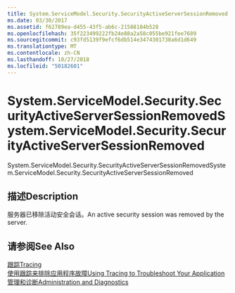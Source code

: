 ```yaml
---
title: System.ServiceModel.Security.SecurityActiveServerSessionRemoved
ms.date: 03/30/2017
ms.assetid: f62789ea-d455-43f5-ab6c-21588184b528
ms.openlocfilehash: 35f223499222fb24e88a2a58c055be921fee7689
ms.sourcegitcommit: c93fd5139f9efcf6db514e3474301738a6d1d649
ms.translationtype: MT
ms.contentlocale: zh-CN
ms.lasthandoff: 10/27/2018
ms.locfileid: "50182601"
---
```

# <a name="systemservicemodelsecuritysecurityactiveserversessionremoved"></a><span data-ttu-id="8a5a3-102">System.ServiceModel.Security.SecurityActiveServerSessionRemoved</span><span class="sxs-lookup"><span data-stu-id="8a5a3-102">System.ServiceModel.Security.SecurityActiveServerSessionRemoved</span></span>
<span data-ttu-id="8a5a3-103">System.ServiceModel.Security.SecurityActiveServerSessionRemoved</span><span class="sxs-lookup"><span data-stu-id="8a5a3-103">System.ServiceModel.Security.SecurityActiveServerSessionRemoved</span></span>  
  
## <a name="description"></a><span data-ttu-id="8a5a3-104">描述</span><span class="sxs-lookup"><span data-stu-id="8a5a3-104">Description</span></span>  
 <span data-ttu-id="8a5a3-105">服务器已移除活动安全会话。</span><span class="sxs-lookup"><span data-stu-id="8a5a3-105">An active security session was removed by the server.</span></span>  
  
## <a name="see-also"></a><span data-ttu-id="8a5a3-106">请参阅</span><span class="sxs-lookup"><span data-stu-id="8a5a3-106">See Also</span></span>  
 [<span data-ttu-id="8a5a3-107">跟踪</span><span class="sxs-lookup"><span data-stu-id="8a5a3-107">Tracing</span></span>](../../../../../docs/framework/wcf/diagnostics/tracing/index.md)  
 [<span data-ttu-id="8a5a3-108">使用跟踪来排除应用程序故障</span><span class="sxs-lookup"><span data-stu-id="8a5a3-108">Using Tracing to Troubleshoot Your Application</span></span>](../../../../../docs/framework/wcf/diagnostics/tracing/using-tracing-to-troubleshoot-your-application.md)  
 [<span data-ttu-id="8a5a3-109">管理和诊断</span><span class="sxs-lookup"><span data-stu-id="8a5a3-109">Administration and Diagnostics</span></span>](../../../../../docs/framework/wcf/diagnostics/index.md)

